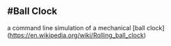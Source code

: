 #Ball Clock
----------

a command line simulation of a mechanical [ball clock] (https://en.wikipedia.org/wiki/Rolling_ball_clock)
